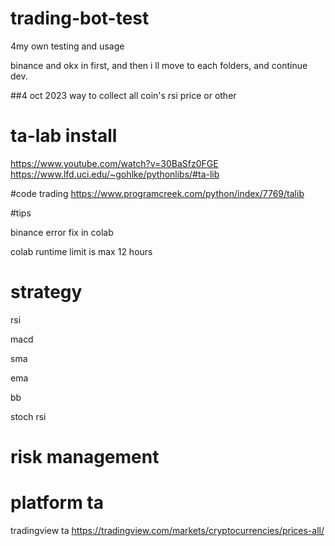 # trading-bot-test
4my own testing and usage

binance and okx in first, and then i ll move to each folders, and continue dev.




##4 oct 2023
way to collect all coin's rsi price or other 


# ta-lab install 
https://www.youtube.com/watch?v=30BaSfz0FGE
https://www.lfd.uci.edu/~gohlke/pythonlibs/#ta-lib


#code trading
https://www.programcreek.com/python/index/7769/talib

#tips

binance error fix in colab

colab runtime limit is max 12 hours



# strategy

rsi

macd

sma

ema

bb

stoch rsi

# risk management




# platform ta
tradingview ta
https://tradingview.com/markets/cryptocurrencies/prices-all/



#

